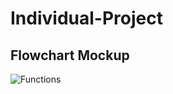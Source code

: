# Individual-Project
## Flowchart Mockup
![Functions]('https://github.com/HarveyECraig/Individual-Project/blob/a6f216851cbae94d7ecb1e7a5eb956086c07cb66/images/test_screenshot.png')

